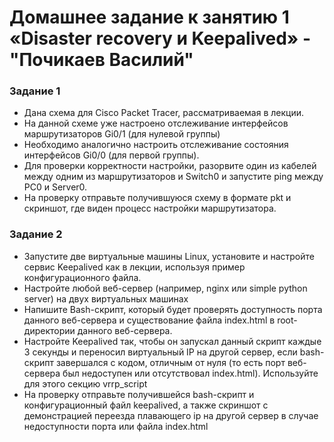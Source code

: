 # Домашнее задание к занятию 1 «Disaster recovery и Keepalived» - "Почикаев Василий"

### Задание 1
* Дана схема для Cisco Packet Tracer, рассматриваемая в лекции.
* На данной схеме уже настроено отслеживание интерфейсов маршрутизаторов Gi0/1 (для нулевой группы)
* Необходимо аналогично настроить отслеживание состояния интерфейсов Gi0/0 (для первой группы).
* Для проверки корректности настройки, разорвите один из кабелей между одним из маршрутизаторов и Switch0 и запустите ping между PC0 и Server0.
* На проверку отправьте получившуюся схему в формате pkt и скриншот, где виден процесс настройки маршрутизатора.



### Задание 2

* Запустите две виртуальные машины Linux, установите и настройте сервис Keepalived как в лекции, используя пример конфигурационного файла.
* Настройте любой веб-сервер (например, nginx или simple python server) на двух виртуальных машинах
* Напишите Bash-скрипт, который будет проверять доступность порта данного веб-сервера и существование файла index.html в root-директории данного веб-сервера.
* Настройте Keepalived так, чтобы он запускал данный скрипт каждые 3 секунды и переносил виртуальный IP на другой сервер, если bash-скрипт завершался с кодом, отличным от нуля (то есть порт веб-сервера был недоступен или отсутствовал index.html). Используйте для этого секцию vrrp_script
* На проверку отправьте получившейся bash-скрипт и конфигурационный файл keepalived, а также скриншот с демонстрацией переезда плавающего ip на другой сервер в случае недоступности порта или файла index.html

